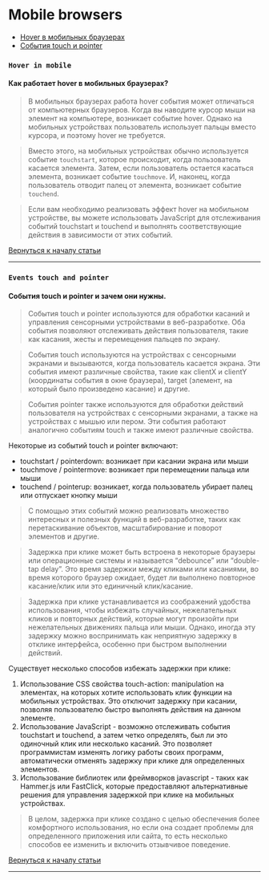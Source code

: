 # Mobile browsers

- [Hover в мобильных браузерах](#hover-in-mobile)
- [События touch и pointer](#events-touch-and-pointer)

### **`Hover in mobile`**
#### Как работает hover в мобильных браузерах?
> В мобильных браузерах работа hover события может отличаться от компьютерных браузеров. Когда вы наводите курсор мыши на элемент на компьютере, возникает событие hover. Однако на мобильных устройствах пользователь использует пальцы вместо курсора, и поэтому hover не требуется.

> Вместо этого, на мобильных устройствах обычно используется событие `touchstart`, которое происходит, когда пользователь касается элемента. Затем, если пользователь остается касаться элемента, возникает событие `touchmove`. И, наконец, когда пользователь отводит палец от элемента, возникает событие `touchend`.

> Если вам необходимо реализовать эффект hover на мобильном устройстве, вы можете использовать JavaScript для отслеживания событий touchstart и touchend и выполнять соответствующие действия в зависимости от этих событий.

[Вернуться к началу статьи](#mobile-browsers)

---

### **`Events touch and pointer`**
#### События touch и pointer и зачем они нужны.
> События touch и pointer используются для обработки касаний и управления сенсорными устройствами в веб-разработке. Оба события позволяют отслеживать действия пользователя, такие как касания, жесты и перемещения пальцев по экрану.

> События touch используются на устройствах с сенсорными экранами и вызываются, когда пользователь касается экрана. Эти события имеют различные свойства, такие как clientX и clientY (координаты события в окне браузера), target (элемент, на который было произведено касание) и другие.

> События pointer также используются для обработки действий пользователя на устройствах с сенсорными экранами, а также на устройствах с мышью или пером. Эти события работают аналогично событиям touch и также имеют различные свойства.

Некоторые из событий touch и pointer включают:

- touchstart / pointerdown: возникает при касании экрана или мыши
- touchmove / pointermove: возникает при перемещении пальца или мыши
- touchend / pointerup: возникает, когда пользователь убирает палец или отпускает кнопку мыши

> С помощью этих событий можно реализовать множество интересных и полезных функций в веб-разработке, таких как перетаскивание объектов, масштабирование и поворот элементов и другие.

> Задержка при клике может быть встроена в некоторые браузеры или операционные системы и называется “debounce” или “double-tap delay”. Это время задержки между кликами или касаниями, во время которого браузер ожидает, будет ли выполнено повторное касание/клик или это единичный клик/касание.

> Задержка при клике устанавливается из соображений удобства использования, чтобы избежать случайных, нежелательных кликов и повторных действий, которые могут произойти при нежелательных движениях пальца или мыши. Однако, иногда эту задержку можно воспринимать как неприятную задержку в отклике интерфейса, особенно при быстром выполнении действий.

Существует несколько способов избежать задержки при клике:

1. Использование CSS свойства touch-action: manipulation на элементах, на которых хотите использовать клик функции на мобильных устройствах. Это отключит задержку при касании, позволяя пользователю быстро выполнять действия на данном элементе.
2. Использование JavaScript - возможно отслеживать события touchstart и touchend, а затем четко определять, был ли это одиночный клик или несколько касаний. Это позволяет программистам изменять логику работы своих программ, автоматически отменять задержку при клике для определенных элементов.
3. Использование библиотек или фреймворков javascript - таких как Hammer.js или FastClick, которые предоставляют альтернативные решения для управления задержкой при клике на мобильных устройствах.

> В целом, задержка при клике создано с целью обеспечения более комфортного использования, но если она создает проблемы для определенного приложения или сайта, то есть несколько способов ее изменить и включить отзывчивое поведение.

[Вернуться к началу статьи](#mobile-browsers)

---
